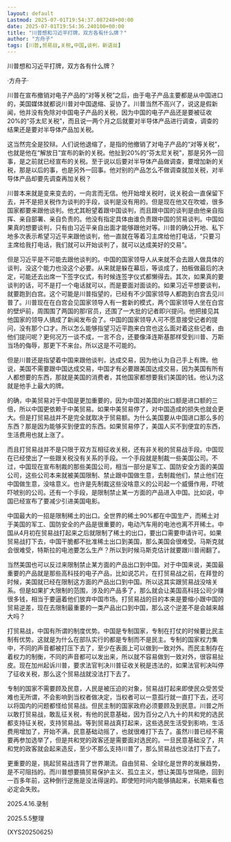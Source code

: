 ```yaml
---
layout: default
Lastmod: 2025-07-01T19:54:37.087248+00:00
date: 2025-07-01T19:54:36.240100+00:00
title: "川普想和习近平打牌，双方各有什么牌？"
author: "方舟子"
tags: [川普,贸易战,关税,中国,谈判，新语丝]
---
```


川普想和习近平打牌，双方各有什么牌？

·方舟子·

川普在宣布撤销对电子产品的“对等关税”之后，由于电子产品主要都是从中国进口的，美国媒体就都说川普对中国退缩、妥协了。川普当然不高兴了，说这是假新闻，他并没有免除对中国电子产品的关税，因为中国的电子产品还是要被征收20%的“芬太尼关税”，而且说一两个月之后就要对半导体产品进行调查，调查的结果还是要对半导体产品加关税。

这当然完全是狡辩。人们说他退缩了，是指的他撤销了对电子产品的“对等关税”，也就是他在“解放日”宣布的新的关税。他扯到20%的“芬太尼关税”，那是另外一回事，是之前就已经宣布的关税。至于说以后要对半导体产品做调查，要增加新的关税，那是以后的事，也是另外一回事。他对别的产品怎么不做调查就加关税，对半导体产品却要先调查再加关税？

川普本来就是变来变去的，一向言而无信。他开始增关税时，说关税会一直保留下去，并不是把关税作为谈判的手段，谈判是没有用的。但是现在他又在吹嘘，很多国家都要来跟他谈判。他尤其盼望着跟中国谈判，而且跟中国的谈判是由他亲自指挥、亲自部署、亲自负责的。他没有指定具体由谁负责跟中国的贸易谈判。中国如果真的想要谈判，只有由习近平亲自出面才能够跟他对等。川普的确公开地、私下地多次表示希望习近平来跟他谈判，他一直就在等着习主席给他打电话，“只要习主席给我打电话，我们就可以开始谈判了，就可以达成美好的交易”。

但是习近平是不可能去跟他谈判的。中国的国家领导人从来就不会去跟人做具体的谈判，没这个能力也没这个必要。从来就是躲在幕后，等谈成了，拍板做最后的决定，可能还去出席一下签字仪式，有时候连签字仪式都懒得去。其次，如果真的要谈判的话，可不是打一个电话就可以，而是要面对面谈的。如果习近平想要谈判，就要跑到白宫。这个可能是川普指望的，已经有不少国家领导人都跑到白宫去见川普了。川普现在在白宫会见国家领导人有一套新的模式，两个国家领导人坐在白宫的壁炉前，周围围了两国的那l官员，还围了一大批的记者即兴提问。他把接见其他国家的领导人搞成了新闻发布会了。中国的国家领导人可不愿意接受记者的提问，没有那个口才。所以怎么能够指望习近平跑来白宫也这么面对着这些记者，由他们提问呢？更何况万一谈不成，一言不合，还要像泽连斯基那样受到川普、万斯当场的侮辱，那更下不来台。所以这是不可能的。

但是川普还是指望着中国来跟他谈判，达成交易，因为他认为自己手上有牌。他说，美国不需要跟中国达成交易，中国才有必要跟美国达成交易，因为美国有所有人都想要的东西，那就是美国的消费者，其他国家都想要我们美国的钱。他认为这就是他手上最大的牌。

的确，中美贸易对于中国是更加重要的，因为中国对美国的出口额是进口额的三倍，所以中国更依赖于中美贸易。如果中美贸易停了，对中国造成的损失也就会更大。但是打贸易战并不是完全就取决于贸易额。为什么美国要从中国进口那么多的东西？那是因为能够买到便宜的东西。如果贸易停了，美国人买不到便宜的东西，生活费用也就上涨了。

而且打贸易战并不是只限于双方互相征收关税，还有非关税的贸易战手段。中国现在已经使出了一些跟关税没有关系的手段。一个手段就是制裁一些美国公司。不过，中国现在宣布制裁的那些美国公司，相当一部分是军工、国防安全方面的美国公司，这些公司本来就被美国限制、禁止跟中国做生意，去制裁他们，禁止他们在中国做生意，没啥意义。也许是先制裁这些没啥意义的公司起一个威慑作用，吓唬吓唬别的公司。还有一个手段，是限制禁止某一方面的产品进入中国。比如说，中国已经宣布了要减少引进美国电影。

中国最大的一招是限制稀土的出口。全世界的稀土90%都在中国生产，而稀土对于美国的军工、国防安全的产品是很重要的，电动汽车用的电池也离不开稀土。中国从4月初在贸易战打起来之后就限制了稀土的出口，要出口需要申请许可。如果贸易战打下去，中国干脆都不批准稀土出口到美国，那么美国会很难受。马斯克就会很难受，特斯拉的电池要怎么生产？所以到时候马斯克估计就要跟川普闹翻了。

当然美国也可以反过来限制禁止某方面的产品出口到中国。对于中国来说，美国最重要的产品就是那些高科技的电子产品，比如说芯片。在打贸易战之前，在拜登的时候，美国就已经在限制这方面的产品出口到中国。所以这其实跟贸易战没啥关系。但是如果扩大限制的范围，涉及的产品多了，那么就会让美国高科技公司少赚很多钱，相当于要逼着他们放弃中国市场。打贸易战的目的本来是要缩小跟中国的贸易逆差，现在去限制最重要的一类产品出口到中国，那么这个逆差不是会越来越大吗？

打贸易战，中国有所谓的制度优势。中国是专制国家，专制在打仗的时候要比民主制有优势。这就是为什么在部队实行的都是专制而不是民主。专制的国家权力集中，不同的声音都被打压下去了，至少在表面上可以做到一致对外。而民主制存在着权力的制衡，不同的声音都可以发出来，所以就不容易做到一致对外，很容易扯皮。现在加州起诉川普，要求法官判决川普征收关税是违法的，如果法官判决叫停了征收关税，那么这个贸易战就没法打下去了。

专制的国家不需要顾及民意，人民是被压迫的对象，贸易战打起来即使民众受苦受难也无所谓，不会影响到当权者做决定，当权者可以一意孤行就一直打下去，还可以将国内的问题都怪给贸易战。但民主制的国家政府必须要顾及到民意。川普之所以敢打贸易战，敢乱征关税，有他的民意基础，因为百分之八九十的共和党的选民都支持征关税，支持贸易战。等到贸易战真打起来，这些选民生活受到影响，生活费用增加了，开始不满，民意基础动摇了，也就很难打下去了。虽然川普已经不需要再参加选举了，但是共和党的政客还是需要面对选民的。一旦民意基础没了，共和党的政客就会起来造反，至少不那么支持川普了，那么贸易战也没法打下去了。

更重要的是，挑起贸易战违背了世界潮流。自由贸易、全球化是世界的发展趋势，是不可阻挡的。而川普想要搞贸易保护主义、孤立主义，想让美国与世隔绝，回到一百多年前，这种倒行逆施是没法得逞的。即使短时间内能够搞起来，长期来看也必定会失败。

2025.4.16.录制

2025.5.5整理

(XYS20250625)

